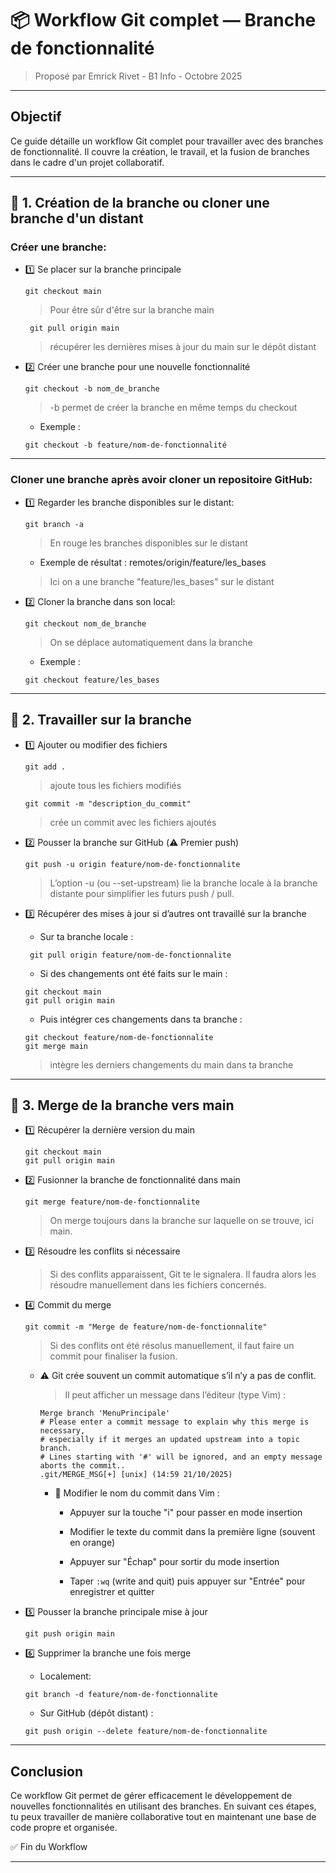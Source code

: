 # 📦 Workflow Git complet — Branche de fonctionnalité
> Proposé par Emrick Rivet - B1 Info - Octobre 2025

---

## Objectif
Ce guide détaille un workflow Git complet pour travailler avec des branches de fonctionnalité. Il couvre la création, le travail, et la fusion de branches dans le cadre d'un projet collaboratif.

---

## 🧩 1. Création de la branche ou cloner une branche d'un distant

### Créer une branche: 
* 1️⃣ Se placer sur la branche principale
    ```git
	git checkout main  
    ```    
    > Pour être sûr d'être sur la branche main

    ```git
     git pull origin main  
    ```
    > récupérer les dernières mises à jour du main sur le dépôt distant

* 2️⃣ Créer une branche pour une nouvelle fonctionnalité
    ```git
	git checkout -b nom_de_branche  
    ```
    > -b permet de créer la branche en même temps du checkout

    * Exemple : 
    ```git
    git checkout -b feature/nom-de-fonctionnalité
    ```

---

### Cloner une branche après avoir cloner un repositoire GitHub:
* 1️⃣ Regarder les branche disponibles sur le distant:
    ```git
	git branch -a 
    ```	
    > En rouge les branches disponibles sur le distant
	
    * Exemple de résultat : 
    remotes/origin/feature/les_bases 	
    > Ici on a une branche "feature/les_bases" sur le distant
			
* 2️⃣ Cloner la branche dans son local:
    ```git
	git checkout nom_de_branche 
    ```	
    > On se déplace automatiquement dans la branche

    * Exemple : 
    ```git
    git checkout feature/les_bases
    ```

---

## 🧰 2. Travailler sur la branche
* 1️⃣ Ajouter ou modifier des fichiers
	```git
    git add . 
    ```
    > ajoute tous les fichiers modifiés
    ```git
	git commit -m "description_du_commit"
    ```
    > crée un commit avec les fichiers ajoutés

* 2️⃣ Pousser la branche sur GitHub (⚠️ Premier push)
    ```git
	git push -u origin feature/nom-de-fonctionnalite
    ```
    > L’option -u (ou --set-upstream) lie la branche locale à la branche distante pour simplifier les futurs push / pull.

* 3️⃣ Récupérer des mises à jour si d’autres ont travaillé sur la branche
	* Sur ta branche locale :
    ```git
	 git pull origin feature/nom-de-fonctionnalite
     ```

	* Si des changements ont été faits sur le main :
    ```git
	git checkout main
	git pull origin main
    ```

	* Puis intégrer ces changements dans ta branche :
    ```git
	git checkout feature/nom-de-fonctionnalite
	git merge main    
    ```
    > intègre les derniers changements du main dans ta branche

---

## 🔀 3. Merge de la branche vers main
* 1️⃣ Récupérer la dernière version du main
    ```git
	git checkout main
	git pull origin main
    ```

* 2️⃣ Fusionner la branche de fonctionnalité dans main
    ```git
	git merge feature/nom-de-fonctionnalite
    ```
    > On merge toujours dans la branche sur laquelle on se trouve, ici main.

* 3️⃣ Résoudre les conflits si nécessaire
	> Si des conflits apparaissent, Git te le signalera. 
    > Il faudra alors les résoudre manuellement dans les fichiers concernés.
	
* 4️⃣ Commit du merge
    ```git
	git commit -m "Merge de feature/nom-de-fonctionnalite"
    ```
    > Si des conflits ont été résolus manuellement, il faut faire un commit pour finaliser la fusion.

	* ⚠️ Git crée souvent un commit automatique s’il n’y a pas de conflit.
        > Il peut afficher un message dans l’éditeur (type Vim) :
        ```vim
        Merge branch 'MenuPrincipale'								
        # Please enter a commit message to explain why this merge is necessary, 		
        # especially if it merges an updated upstream into a topic branch. 			
        # Lines starting with '#' will be ignored, and an empty message aborts the commit..	
        .git/MERGE_MSG[+] [unix] (14:59 21/10/2025)						
        ```

		* 📝 Modifier le nom du commit dans Vim :

			- Appuyer sur la touche "i" pour passer en mode insertion

			- Modifier le texte du commit dans la première ligne (souvent en orange)

			- Appuyer sur "Échap" pour sortir du mode insertion

			- Taper `:wq` (write and quit) puis appuyer sur "Entrée" pour enregistrer et quitter

* 5️⃣ Pousser la branche principale mise à jour
    ```git
	git push origin main
    ```

* 6️⃣ Supprimer la branche une fois merge
	* Localement:
    ```git
	git branch -d feature/nom-de-fonctionnalite
    ```
	* Sur GitHub (dépôt distant) :
    ```git
	git push origin --delete feature/nom-de-fonctionnalite
    ```

---

## Conclusion

Ce workflow Git permet de gérer efficacement le développement de nouvelles fonctionnalités en utilisant des branches. En suivant ces étapes, tu peux travailler de manière collaborative tout en maintenant une base de code propre et organisée.

✅ Fin du Workflow

---